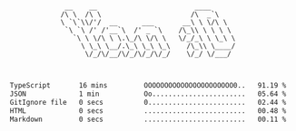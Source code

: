 <div align="center">
<pre><code>
 __    __                        ____      
/\ \  /\ \                      /\  _`\    
\ `\`\\/'/  __      ___       __\ \ \/\ \  
 `\ `\ /' /'__`\  /' _ `\    /\_\\ \ \ \ \ 
   `\ \ \/\ \ \.\_/\ \/\ \   \/_/_\ \ \_\ \
     \ \_\ \__/.\_\ \_\ \_\    /\_\\ \____/
      \/_/\/__/\/_/\/_/\/_/    \/_/ \/___/ 
                                           

</code></pre>

<!--START_SECTION:waka-->

```txt
TypeScript       16 mins         OOOOOOOOOOOOOOOOOOOOOO0..   91.19 %
JSON             1 min           Oo.......................   05.64 %
GitIgnore file   0 secs          0........................   02.44 %
HTML             0 secs          .........................   00.48 %
Markdown         0 secs          .........................   00.11 %
```

<!--END_SECTION:waka-->
